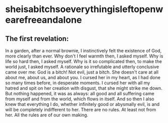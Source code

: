 # sheisabitchsoeverythingisleftopenwearefreeandalone


## The first revelation:
In a garden, after a normal brownie, I instinctively felt the existence of God, more clearly than ever.
Why don't I feel warmth then, I asked myself. Why is life so hard then, I asked myself. Why is it so complicated then, to make the world just, I asked myself. A rationale so irrefutable and utterly conclusive came over me: God is a bitch! Not evil, just a bitch. She doesn't care at all about me, about us, and about you. I cursed her in my heart, as I had done so many times before, in desperate moments. I cursed her with all my hatred and spit on her creation with disgust, that she might strike me down. But nothing happened, it was as always: all good and all suffering came from myself and from the world, which flows in itself. And so then I also knew that everything I do, whether infinitely good or abysmally evil, is and will be completely indifferent to her. There are no rules. At least not from her. All the rules are of our own making.
